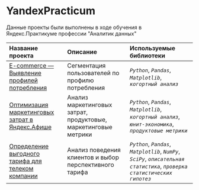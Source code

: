 # YandexPracticum

Данные проекты были выполнены в ходе обучения в Яндекс.Практикуме профессии "Аналитик данных"

| Название проекта | Описание | Используемые библиотеки | 
| :---------------------- | :---------------------- | :---------------------- |
| [E-commerce — Выявление профилей потребления](Project_1_E_commerce) | Сегментация пользователей по профилю потребления| *`Python`*, *`Pandas`*, *`Matplotlib`*, *`когортный анализ`*|
| [Оптимизация маркетинговых затрат в Яндекс.Афише](Project_2_Unit_economic) | Анализ маркетинговых затрат, продуктовые, маркетинговые метрики| *`Python`*, *`Pandas`*, *`Matplotlib`*, *`когортный анализ`*, *`юнит-экономика`*, *`продуктовые метрики`*|
| [Определение выгодного тарифа для телеком компании](Project_3_Telecom) | Анализ поведения клиентов и выбор перспективного тарифа| *`Python`*, *`Pandas`*, *`Matplotlib`*, *`NumPy`*, *`SciPy`*, *`описательная статистика`*, *`проверка статистических гипотез`*|
